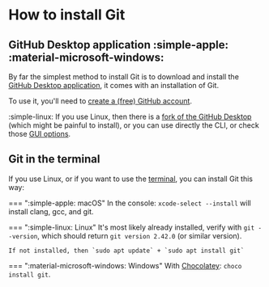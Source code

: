 
# How to install Git


## GitHub Desktop application :simple-apple: :material-microsoft-windows:

By far the simplest method to install Git is to download and install the [GitHub Desktop application](https://desktop.github.com), it comes with an installation of Git.

To use it, you'll need to [create a (free) GitHub account](https://docs.github.com/en/get-started/signing-up-for-github/signing-up-for-a-new-github-account).

:simple-linux: If you use Linux, then there is a [fork of the GitHub Desktop](https://github.com/muroko/github-desktop-linux) (which might be painful to install), or you can use directly the CLI, or check those [GUI options](https://git-scm.com/download/gui/linux).

## Git in the terminal

If you use Linux, or if you want to use the [terminal](../computer/terminal.md), you can install Git this way:

=== ":simple-apple: macOS"
    In the console: `xcode-select --install` will install clang, gcc, and git.

=== ":simple-linux: Linux"
    It's most likely already installed, verify with `git --version`, which should return `git version 2.42.0` (or similar version).

    If not installed, then `sudo apt update` + `sudo apt install git` 

=== ":material-microsoft-windows: Windows"
    With [Chocolatey](https://community.chocolatey.org/): `choco install git`.


